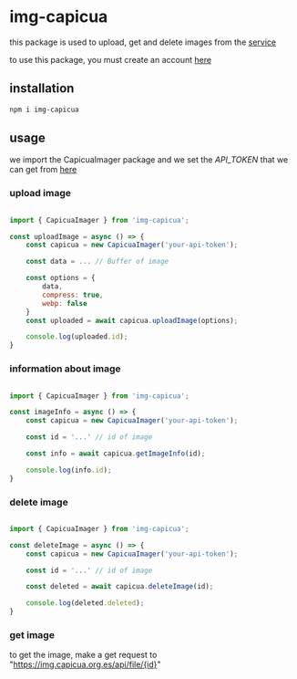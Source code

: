 # img-capicua

this package is used to upload, get and delete images from the [service](https://img.capicua.org.es)

to use this package, you must create an account [here](https://img.capicua.org.es/register)

## installation

```bash
npm i img-capicua
```

## usage

we import the CapicuaImager package and we set the *API_TOKEN* that we can get from [here](https://img.capicua.org.es/dashboard)

### upload image
```js

import { CapicuaImager } from 'img-capicua';

const uploadImage = async () => {
    const capicua = new CapicuaImager('your-api-token');

    const data = ... // Buffer of image

    const options = {
        data,
        compress: true,
        webp: false
    }
    const uploaded = await capicua.uploadImage(options);

    console.log(uploaded.id);
}

```

### information about image
```js

import { CapicuaImager } from 'img-capicua';

const imageInfo = async () => {
    const capicua = new CapicuaImager('your-api-token');

    const id = '...' // id of image

    const info = await capicua.getImageInfo(id);

    console.log(info.id);
}

```

### delete image
```js

import { CapicuaImager } from 'img-capicua';

const deleteImage = async () => {
    const capicua = new CapicuaImager('your-api-token');

    const id = '...' // id of image

    const deleted = await capicua.deleteImage(id);

    console.log(deleted.deleted);
}

```

### get image

to get the image, make a get request to "https://img.capicua.org.es/api/file/{id}"
